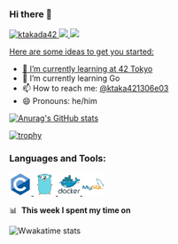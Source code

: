 ### Hi there 👋
<p align="left">
  <a href="https://github.com/ktakada42/ktakada42/">
    <img src="https://komarev.com/ghpvc/?username=ktakada42" alt="ktakada42" />
  </a>
  <a href="http://twitter.com/ktaka421306e03">
    <img height="20" src="https://img.shields.io/twitter/follow/ktaka421306e03?label=Twitter&logo=twitter&style=flat" />
  </a>
  <a href="https://github.com/ktakada42">
    <img height="20" src="https://img.shields.io/github/followers/ktakada42?label=follow&logo=github&style=flat" />
</p>

Here are some ideas to get you started:

- 🔭 I’m currently learning at [42 Tokyo](https://42tokyo.jp/)
- 🌱 I’m currently learning Go
- 📫 How to reach me: [@ktaka421306e03](https://twitter.com/ktaka421306e03)
- 😄 Pronouns: he/him

[![Anurag's GitHub stats](https://github-readme-stats.vercel.app/api?username=ktakada42)](https://github.com/ktakada42/github-readme-stats)

[![trophy](https://github-profile-trophy.vercel.app/?username=ktakada42&theme=onedark)](https://github.com/ktakada42/github-profile-trophy)

<h3 align="left">Languages and Tools:</h3>
<p align="left">
<a href="https://www.cprogramming.com/" target="_blank" rel="noreferrer"> <img src="https://raw.githubusercontent.com/devicons/devicon/master/icons/c/c-original.svg" alt="c" width="40" height="40"/> </a>
<a href="https://golang.org" target="_blank" rel="noreferrer"> <img src="https://raw.githubusercontent.com/devicons/devicon/master/icons/go/go-original.svg" alt="go" width="40" height="40"/> </a> 
<a href="https://www.docker.com/" target="_blank" rel="noreferrer"> <img src="https://raw.githubusercontent.com/devicons/devicon/master/icons/docker/docker-original-wordmark.svg" alt="docker" width="40" height="40"/> </a>
<a href="https://www.mysql.com/" target="_blank" rel="noreferrer"> <img src="https://raw.githubusercontent.com/devicons/devicon/master/icons/mysql/mysql-original-wordmark.svg" alt="mysql" width="40" height="40"/> </a> </p>

📊 &nbsp;**This week I spent my time on**

![Wwakatime stats](https://github-readme-stats-taupe-two.vercel.app/api/wakatime?username=ktakada42&hide_title=true&hide_border=true&langs_count=5&bg_color=00000000&text_color=777)
